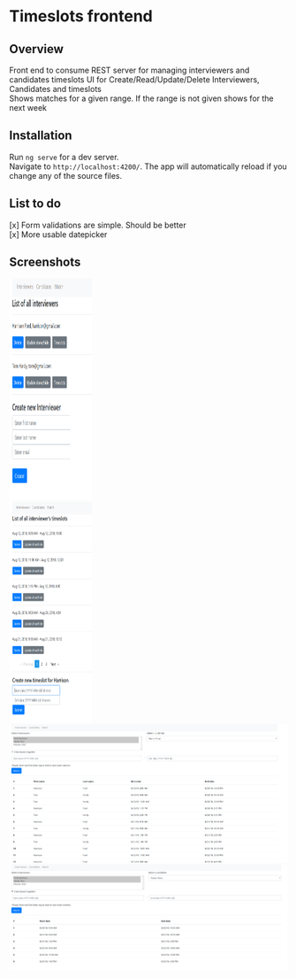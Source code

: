 # Timeslots frontend
## Overview
Front end to consume REST server for managing interviewers and candidates timeslots
UI for Create/Read/Update/Delete Interviewers, Candidates and timeslots  
Shows matches for a given range. If the range is not given shows for the next week

## Installation
Run `ng serve` for a dev server.   
Navigate to `http://localhost:4200/`. The app will automatically reload if you change any of the source files.  

## List to do
[x] Form validations are simple. Should be better  
[x] More usable datepicker

## Screenshots
<img src="https://github.com/EniesLobby/timeslots_frontend/blob/master/screenshots/1.PNG" width="150" height="400" /><br />
<img src="https://github.com/EniesLobby/timeslots_frontend/blob/master/screenshots/2.PNG" width="150" height="400" />
![Third Screenshot](https://github.com/EniesLobby/timeslots_frontend/blob/master/screenshots/3.PNG)
![Fourth Screenshot](https://github.com/EniesLobby/timeslots_frontend/blob/master/screenshots/4.PNG)



